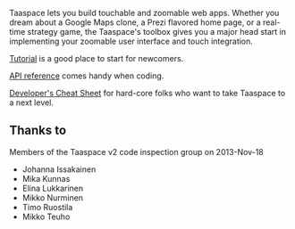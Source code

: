 
Taaspace lets you build touchable and zoomable web apps. Whether you dream about a Google Maps clone, a Prezi flavored home page, or a real-time strategy game, the Taaspace's toolbox gives you a major head start in implementing your zoomable user interface and touch integration.

[Tutorial](tutorial/) is a good place to start for newcomers.

[API reference](api/) comes handy when coding.

[Developer's Cheat Sheet](dev/) for hard-core folks who want to take Taaspace to a next level.

## Thanks to

Members of the Taaspace v2 code inspection group on 2013-Nov-18
- Johanna Issakainen
- Mika Kunnas
- Elina Lukkarinen
- Mikko Nurminen
- Timo Ruostila
- Mikko Teuho
